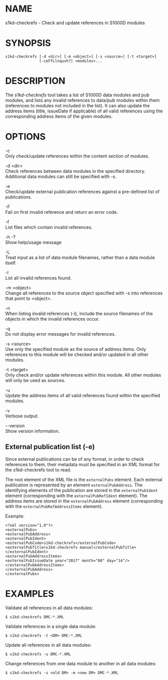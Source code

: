 NAME
====

s1kd-checkrefs - Check and update references in S1000D modules

SYNOPSIS
========

    s1kd-checkrefs [-d <dir>] [-m <object>] [-s <source>] [-t <target>]
                   [-ceFfLlnquvh?] <modules>...

DESCRIPTION
===========

The *s1kd-checkrefs* tool takes a list of S1000D data modules and pub
modules, and lists any invalid references to data/pub modules within
them (references to modules not included in the list). It can also
update the address items (title, issueDate if applicable) of all valid
references using the corresponding address items of the given modules.

OPTIONS
=======

-c  
Only check/update references within the content section of modules.

-d &lt;dir&gt;  
Check references between data modules in the specified directory.
Additional data modules can still be specified with -s.

-e  
Check/update external publication references against a pre-defined list
of publications.

-F  
Fail on first invalid reference and return an error code.

-f  
List files which contain invalid references.

-h -?  
Show help/usage message

-L  
Treat input as a list of data module filenames, rather than a data
module itself.

-l  
List all invalid references found.

-m &lt;object&gt;  
Change all references to the source object specified with -s into
references that point to &lt;object&gt;.

-n  
When listing invalid references (-l), include the source filenames of
the objects in which the invalid references occur.

-q  
Do not display error messages for invalid references.

-s &lt;source&gt;  
Use only the specified module as the source of address items. Only
references to this module will be checked and/or updated in all other
modules.

-t &lt;target&gt;  
Only check and/or update references within this module. All other
modules will only be used as sources.

-u  
Update the address items of all valid references found within the
specified modules.

-v  
Verbose output.

--version  
Show version information.

External publication list (-e)
------------------------------

Since external publications can be of any format, in order to check
references to them, their metadata must be specified in an XML format
for the s1kd-checkrefs tool to read.

The root element of the XML file is the `externalPubs` element. Each
external publication is represented by an element `externalPubAddress`.
The identifying elements of the publication are stored in the
`externalPubIdent` element (corresponding with the `externalPubRefIdent`
element). The address items are stored in the `externalPubAddress`
element (corresponding with the `externalPubRefAddressItems` element).

Example:

    <?xml version="1.0"?>
    <externalPubs>
    <externalPubAddress>
    <externalPubIdent>
    <externalPubCode>s1kd-checkrefs</externalPubCode>
    <externalPubTitle>s1kd-checkrefs manual</externalPubTitle>
    </externalPubIdent>
    <externalPubAddressItems>
    <externalPubIssueDate year="2017" month="08" day="14"/>
    </externalPubAddressItems>
    </externalPubAddress>
    </externalPubs>

EXAMPLES
========

Validate all references in all data modules:

    $ s1kd-checkrefs DMC-*.XML

Validate references in a single data module:

    $ s1kd-checkrefs -t <DM> DMC-*.XML

Update all references in all data modules:

    $ s1kd-checkrefs -u DMC-*.XML

Change references from one data module to another in all data modules:

    $ s1kd-checkrefs -s <old DM> -m <new DM> DMC-*.XML
